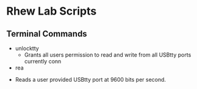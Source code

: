 # Rhew Lab Scripts

## Terminal Commands
- unlocktty
  * Grants all users permission to read and write from all USBtty ports currently conn
 - rea
  * Reads a user provided USBtty port at 9600 bits per second.
